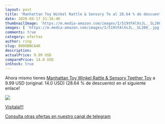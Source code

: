 ```yaml
---
layout: post
title: 'Manhattan Toy Winkel Rattle & Sensory Te al 28.64 % de descuento'
date: 2020-04-17 21:16:46
thumbnailImage: 'https://m.media-amazon.com/images/I/519tFAlXsJL._SL200_.jpg'
images: [ 'https://m.media-amazon.com/images/I/519tFAlXsJL._SL200_.jpg' ]
comments: true
category: ofertas
author: ring
slug: B000BNCA4K
description:
actualPrice: 9.99 USD
comparePrice: 14.0 USD
inStock: true
---
```


Ahora mismo tienes [Manhattan Toy Winkel Rattle & Sensory Teether Toy](https://www.amazon.com/dp/B000BNCA4K/?tag=redken08-20) a 9.99 USD (original: 14.0 USD) (28.64 %  de descuento) en el siguiente enlace!

[![](https://m.media-amazon.com/images/I/519tFAlXsJL._SL200_.jpg)](https://www.amazon.com/dp/B000BNCA4K/?tag=redken08-20)

[Visítala!!!](https://www.amazon.com/dp/B000BNCA4K/?tag=redken08-20)

[Consulta otras ofertas en nuestro canal de telegram](https://t.me/s/ofertas25)
